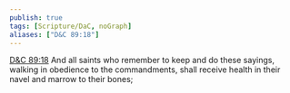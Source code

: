 ```yaml
---
publish: true
tags: [Scripture/DaC, noGraph]
aliases: ["D&C 89:18"]
---
```

[D&C 89:18](https://churchofjesuschrist.org/study/scriptures/dc-testament/dc/89?lang=eng&id=p18#p18) And all saints who remember to keep and do these sayings, walking in obedience to the commandments, shall receive health in their navel and marrow to their bones;
